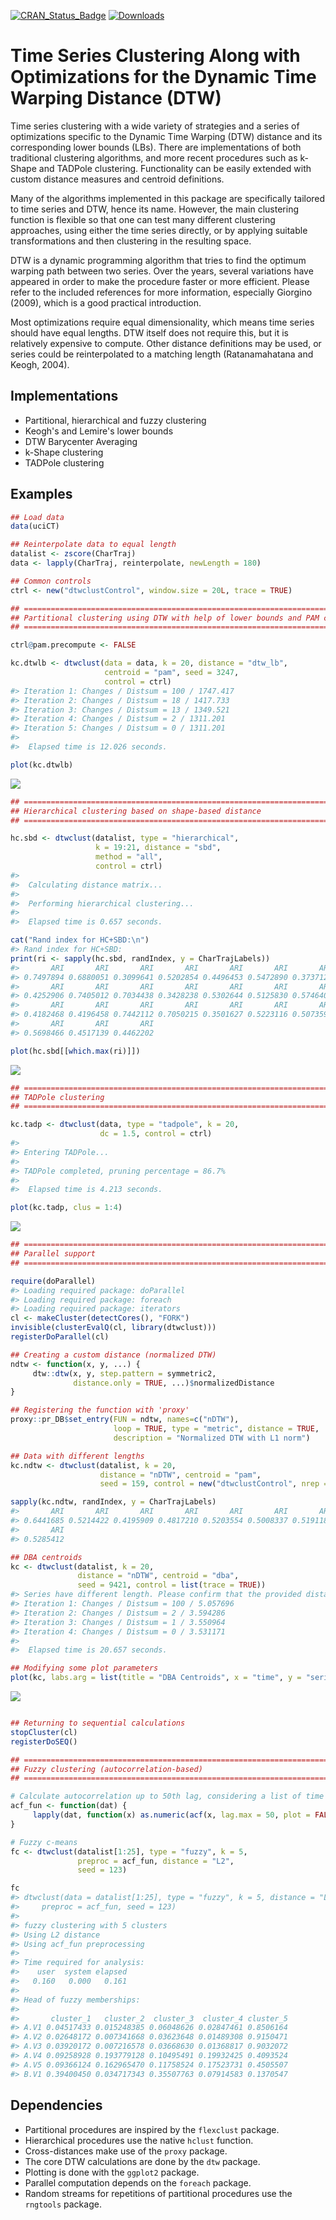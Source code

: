 <!-- README.md is generated from README.Rmd. Please edit that file -->
[![CRAN\_Status\_Badge](http://www.r-pkg.org/badges/version/dtwclust)](https://cran.r-project.org/package=dtwclust) [![Downloads](http://cranlogs.r-pkg.org/badges/dtwclust)](https://cran.r-project.org/package=dtwclust)

Time Series Clustering Along with Optimizations for the Dynamic Time Warping Distance (DTW)
===========================================================================================

Time series clustering with a wide variety of strategies and a series of optimizations specific to the Dynamic Time Warping (DTW) distance and its corresponding lower bounds (LBs). There are implementations of both traditional clustering algorithms, and more recent procedures such as k-Shape and TADPole clustering. Functionality can be easily extended with custom distance measures and centroid definitions.

Many of the algorithms implemented in this package are specifically tailored to time series and DTW, hence its name. However, the main clustering function is flexible so that one can test many different clustering approaches, using either the time series directly, or by applying suitable transformations and then clustering in the resulting space.

DTW is a dynamic programming algorithm that tries to find the optimum warping path between two series. Over the years, several variations have appeared in order to make the procedure faster or more efficient. Please refer to the included references for more information, especially Giorgino (2009), which is a good practical introduction.

Most optimizations require equal dimensionality, which means time series should have equal lengths. DTW itself does not require this, but it is relatively expensive to compute. Other distance definitions may be used, or series could be reinterpolated to a matching length (Ratanamahatana and Keogh, 2004).

Implementations
---------------

-   Partitional, hierarchical and fuzzy clustering
-   Keogh's and Lemire's lower bounds
-   DTW Barycenter Averaging
-   k-Shape clustering
-   TADPole clustering

Examples
--------

``` r
## Load data
data(uciCT)

## Reinterpolate data to equal length
datalist <- zscore(CharTraj)
data <- lapply(CharTraj, reinterpolate, newLength = 180)

## Common controls
ctrl <- new("dtwclustControl", window.size = 20L, trace = TRUE)
```

``` r
## =============================================================================================
## Partitional clustering using DTW with help of lower bounds and PAM centroids
## =============================================================================================

ctrl@pam.precompute <- FALSE

kc.dtwlb <- dtwclust(data = data, k = 20, distance = "dtw_lb",
                     centroid = "pam", seed = 3247, 
                     control = ctrl)
#> Iteration 1: Changes / Distsum = 100 / 1747.417
#> Iteration 2: Changes / Distsum = 18 / 1417.733
#> Iteration 3: Changes / Distsum = 13 / 1349.521
#> Iteration 4: Changes / Distsum = 2 / 1311.201
#> Iteration 5: Changes / Distsum = 0 / 1311.201
#> 
#>  Elapsed time is 12.026 seconds.

plot(kc.dtwlb)
```

![](README-partitional-1.png)<!-- -->

``` r
## =============================================================================================
## Hierarchical clustering based on shape-based distance
## =============================================================================================

hc.sbd <- dtwclust(datalist, type = "hierarchical",
                   k = 19:21, distance = "sbd",
                   method = "all",
                   control = ctrl)
#> 
#>  Calculating distance matrix...
#> 
#>  Performing hierarchical clustering...
#> 
#>  Elapsed time is 0.657 seconds.

cat("Rand index for HC+SBD:\n")
#> Rand index for HC+SBD:
print(ri <- sapply(hc.sbd, randIndex, y = CharTrajLabels))
#>       ARI       ARI       ARI       ARI       ARI       ARI       ARI 
#> 0.7497894 0.6880051 0.3099641 0.5202854 0.4496453 0.5472890 0.3737120 
#>       ARI       ARI       ARI       ARI       ARI       ARI       ARI 
#> 0.4252906 0.7405012 0.7034438 0.3428238 0.5302644 0.5125830 0.5746408 
#>       ARI       ARI       ARI       ARI       ARI       ARI       ARI 
#> 0.4182468 0.4196458 0.7442112 0.7050215 0.3501627 0.5223116 0.5073598 
#>       ARI       ARI       ARI 
#> 0.5698466 0.4517139 0.4462202

plot(hc.sbd[[which.max(ri)]])
```

![](README-hierarchical-1.png)<!-- -->

``` r
## =============================================================================================
## TADPole clustering
## =============================================================================================

kc.tadp <- dtwclust(data, type = "tadpole", k = 20,
                    dc = 1.5, control = ctrl)
#> 
#> Entering TADPole...
#> 
#> TADPole completed, pruning percentage = 86.7%
#> 
#>  Elapsed time is 4.213 seconds.

plot(kc.tadp, clus = 1:4)
```

![](README-tadpole-1.png)<!-- -->

``` r
## =============================================================================================
## Parallel support
## =============================================================================================

require(doParallel)
#> Loading required package: doParallel
#> Loading required package: foreach
#> Loading required package: iterators
cl <- makeCluster(detectCores(), "FORK")
invisible(clusterEvalQ(cl, library(dtwclust)))
registerDoParallel(cl)

## Creating a custom distance (normalized DTW)
ndtw <- function(x, y, ...) {
     dtw::dtw(x, y, step.pattern = symmetric2,
              distance.only = TRUE, ...)$normalizedDistance
}

## Registering the function with 'proxy'
proxy::pr_DB$set_entry(FUN = ndtw, names=c("nDTW"),
                       loop = TRUE, type = "metric", distance = TRUE,
                       description = "Normalized DTW with L1 norm")

## Data with different lengths
kc.ndtw <- dtwclust(datalist, k = 20,
                    distance = "nDTW", centroid = "pam",
                    seed = 159, control = new("dtwclustControl", nrep = 8L))

sapply(kc.ndtw, randIndex, y = CharTrajLabels)
#>       ARI       ARI       ARI       ARI       ARI       ARI       ARI 
#> 0.6441685 0.5214422 0.4195909 0.4817210 0.5203554 0.5008337 0.5191187 
#>       ARI 
#> 0.5285412

## DBA centroids
kc <- dtwclust(datalist, k = 20,
               distance = "nDTW", centroid = "dba",
               seed = 9421, control = list(trace = TRUE))
#> Series have different length. Please confirm that the provided distance function supports this.
#> Iteration 1: Changes / Distsum = 100 / 5.057696
#> Iteration 2: Changes / Distsum = 2 / 3.594286
#> Iteration 3: Changes / Distsum = 1 / 3.550964
#> Iteration 4: Changes / Distsum = 0 / 3.531171
#> 
#>  Elapsed time is 20.657 seconds.

## Modifying some plot parameters
plot(kc, labs.arg = list(title = "DBA Centroids", x = "time", y = "series"))
```

![](README-parallel-1.png)<!-- -->

``` r

## Returning to sequential calculations
stopCluster(cl)
registerDoSEQ()
```

``` r
## =============================================================================================
## Fuzzy clustering (autocorrelation-based)
## =============================================================================================

# Calculate autocorrelation up to 50th lag, considering a list of time series as input
acf_fun <- function(dat) {
     lapply(dat, function(x) as.numeric(acf(x, lag.max = 50, plot = FALSE)$acf))
}

# Fuzzy c-means
fc <- dtwclust(datalist[1:25], type = "fuzzy", k = 5,
               preproc = acf_fun, distance = "L2",
               seed = 123)

fc
#> dtwclust(data = datalist[1:25], type = "fuzzy", k = 5, distance = "L2", 
#>     preproc = acf_fun, seed = 123)
#> 
#> fuzzy clustering with 5 clusters
#> Using L2 distance
#> Using acf_fun preprocessing
#> 
#> Time required for analysis:
#>    user  system elapsed 
#>   0.160   0.000   0.161 
#> 
#> Head of fuzzy memberships:
#> 
#>       cluster_1   cluster_2  cluster_3  cluster_4 cluster_5
#> A.V1 0.04517433 0.015248385 0.06048626 0.02847461 0.8506164
#> A.V2 0.02648172 0.007341668 0.03623648 0.01489308 0.9150471
#> A.V3 0.03920172 0.007216578 0.03668630 0.01368817 0.9032072
#> A.V4 0.09258928 0.193779128 0.10495491 0.19932425 0.4093524
#> A.V5 0.09366124 0.162965470 0.11758524 0.17523731 0.4505507
#> B.V1 0.39400450 0.034717343 0.35507763 0.07914583 0.1370547
```

Dependencies
------------

-   Partitional procedures are inspired by the `flexclust` package.
-   Hierarchical procedures use the native `hclust` function.
-   Cross-distances make use of the `proxy` package.
-   The core DTW calculations are done by the `dtw` package.
-   Plotting is done with the `ggplot2` package.
-   Parallel computation depends on the `foreach` package.
-   Random streams for repetitions of partitional procedures use the `rngtools` package.
